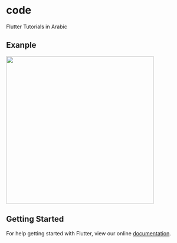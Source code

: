 # code

Flutter Tutorials in Arabic
## Exanple

<img src="https://i.imgur.com/pP8ChGh.gif" height="400px" >

## Getting Started

For help getting started with Flutter, view our online
[documentation](https://flutter.io/).
